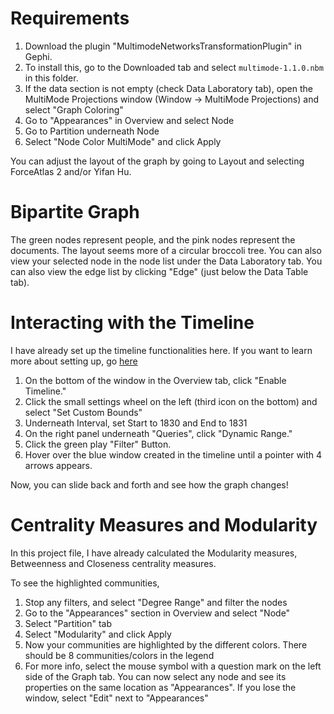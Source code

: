 # Requirements

1. Download the plugin "MultimodeNetworksTransformationPlugin" in Gephi.
2. To install this, go to the Downloaded tab and select `multimode-1.1.0.nbm` in this folder.
3. If the data section is not empty (check Data Laboratory tab), open the MultiMode Projections window (Window -> MultiMode Projections) and select "Graph Coloring"
4. Go to "Appearances" in Overview and select Node
5. Go to Partition underneath Node
6. Select "Node Color MultiMode" and click Apply

You can adjust the layout of the graph by going to Layout and selecting ForceAtlas 2 and/or Yifan Hu.

# Bipartite Graph

The green nodes represent people, and the pink nodes represent the documents. The layout seems more of a circular broccoli tree. You can also view your selected node in the node list under the Data Laboratory tab. You can also view the edge list by clicking "Edge" (just below the Data Table tab).

# Interacting with the Timeline

I have already set up the timeline functionalities here. If you want to learn more about setting up, go [here](http://historicaldataninjas.com/gephi-timeline-basics/)

1. On the bottom of the window in the Overview tab, click "Enable Timeline."
2. Click the small settings wheel on the left (third icon on the bottom) and select "Set Custom Bounds"
3. Underneath Interval, set Start to 1830 and End to 1831
4. On the right panel underneath "Queries", click "Dynamic Range."
5. Click the green play "Filter" Button.
6. Hover over the blue window created in the timeline until a pointer with 4 arrows appears. 

Now, you can slide back and forth and see how the graph changes!

# Centrality Measures and Modularity

In this project file, I have already calculated the Modularity measures, Betweenness and Closeness centrality measures.

To see the highlighted communities,
1. Stop any filters, and select "Degree Range" and filter the nodes
2. Go to the "Appearances" section in Overview and select "Node"
3. Select "Partition" tab
4. Select "Modularity" and click Apply
5. Now your communities are highlighted by the different colors. There should be 8 communities/colors in the legend
6. For more info, select the mouse symbol with a question mark on the left side of the Graph tab. You can now select any node and see its properties on the same location as "Appearances". If you lose the window, select "Edit" next to "Appearances"